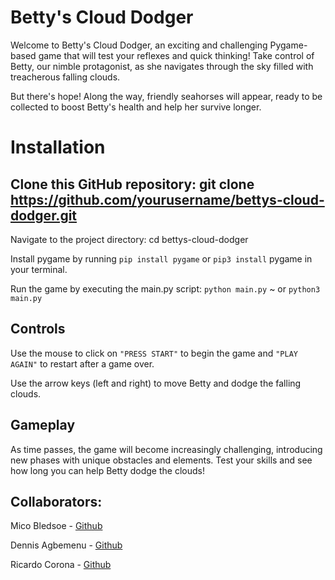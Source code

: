 # Betty's Cloud Dodger

Welcome to Betty's Cloud Dodger, an exciting and challenging Pygame-based game that will test your reflexes and quick thinking! Take control of Betty, our nimble protagonist, as she navigates through the sky filled with treacherous falling clouds.

But there's hope! Along the way, friendly seahorses will appear, ready to be collected to boost Betty's health and help her survive longer.

# Installation

## Clone this GitHub repository: git clone https://github.com/yourusername/bettys-cloud-dodger.git

Navigate to the project directory: cd bettys-cloud-dodger

Install pygame by running `pip install pygame` or `pip3 install` pygame in your terminal.

Run the game by executing the main.py script: `python main.py` ~ or `python3 main.py`

## Controls

Use the mouse to click on `"PRESS START"` to begin the game and `"PLAY AGAIN"` to restart after a game over.

Use the arrow keys (left and right) to move Betty and dodge the falling clouds.

## Gameplay

As time passes, the game will become increasingly challenging, introducing new phases with unique obstacles and elements. Test your skills and see how long you can help Betty dodge the clouds!

## Collaborators: 

Mico Bledsoe - [Github](https://github.com/MicoBledsoe)

Dennis Agbemenu  - [Github](https://github.com/dagbeme1)

Ricardo Corona - [Github](https://github.com/LW068)
